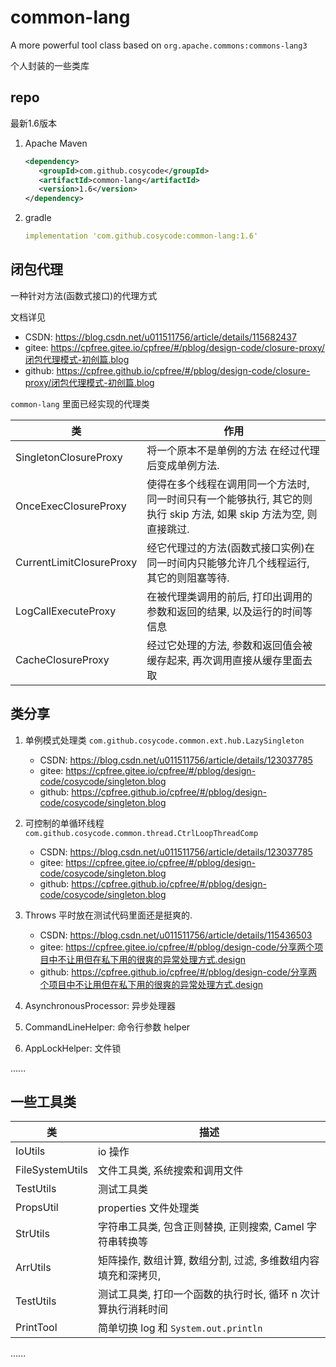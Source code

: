 # common-lang

A more powerful tool class based on `org.apache.commons:commons-lang3`

个人封装的一些类库

## repo

最新1.6版本

1. Apache Maven

    ```xml
    <dependency>
       <groupId>com.github.cosycode</groupId>
       <artifactId>common-lang</artifactId>
       <version>1.6</version>
    </dependency>
    ```

2. gradle
    
    ```yaml
    implementation 'com.github.cosycode:common-lang:1.6'
    ```

## 闭包代理

一种针对方法(函数式接口)的代理方式

文档详见

- CSDN: <https://blog.csdn.net/u011511756/article/details/115682437>
- gitee: <https://cpfree.gitee.io/cpfree/#/pblog/design-code/closure-proxy/闭包代理模式-初创篇.blog>
- github: <https://cpfree.github.io/cpfree/#/pblog/design-code/closure-proxy/闭包代理模式-初创篇.blog>

`common-lang` 里面已经实现的代理类

| 类                       | 作用                                                                                                                |
| ------------------------ | ------------------------------------------------------------------------------------------------------------------- |
| SingletonClosureProxy    | 将一个原本不是单例的方法 在经过代理后变成单例方法.                                                                  |
| OnceExecClosureProxy     | 使得在多个线程在调用同一个方法时, 同一时间只有一个能够执行, 其它的则执行 skip 方法, 如果 skip 方法为空, 则直接跳过. |
| CurrentLimitClosureProxy | 经它代理过的方法(函数式接口实例)在同一时间内只能够允许几个线程运行, 其它的则阻塞等待.                               |
| LogCallExecuteProxy      | 在被代理类调用的前后, 打印出调用的参数和返回的结果, 以及运行的时间等信息                                            |
| CacheClosureProxy        | 经过它处理的方法, 参数和返回值会被缓存起来, 再次调用直接从缓存里面去取                                              |

## 类分享

1. 单例模式处理类 `com.github.cosycode.common.ext.hub.LazySingleton`

   - CSDN: <https://blog.csdn.net/u011511756/article/details/123037785>
   - gitee: <https://cpfree.gitee.io/cpfree/#/pblog/design-code/cosycode/singleton.blog>
   - github: <https://cpfree.github.io/cpfree/#/pblog/design-code/cosycode/singleton.blog>

2. 可控制的单循环线程 `com.github.cosycode.common.thread.CtrlLoopThreadComp`

   - CSDN: <https://blog.csdn.net/u011511756/article/details/123037785>
   - gitee: <https://cpfree.gitee.io/cpfree/#/pblog/design-code/cosycode/singleton.blog>
   - github: <https://cpfree.github.io/cpfree/#/pblog/design-code/cosycode/singleton.blog>

3. Throws
   平时放在测试代码里面还是挺爽的.

   - CSDN: <https://blog.csdn.net/u011511756/article/details/115436503>
   - gitee: <https://cpfree.gitee.io/cpfree/#/pblog/design-code/分享两个项目中不让用但在私下用的很爽的异常处理方式.design>
   - github: <https://cpfree.github.io/cpfree/#/pblog/design-code/分享两个项目中不让用但在私下用的很爽的异常处理方式.design>

4. AsynchronousProcessor: 异步处理器

5. CommandLineHelper: 命令行参数 helper

6. AppLockHelper: 文件锁

......

## 一些工具类

| 类              | 描述                                                          |
| --------------- | ------------------------------------------------------------- |
| IoUtils         | io 操作                                                       |
| FileSystemUtils | 文件工具类, 系统搜索和调用文件                                |
| TestUtils       | 测试工具类                                                    |
| PropsUtil       | properties 文件处理类                                         |
| StrUtils        | 字符串工具类, 包含正则替换, 正则搜索, Camel 字符串转换等      |
| ArrUtils        | 矩阵操作, 数组计算, 数组分割, 过滤, 多维数组内容填充和深拷贝, |
| TestUtils       | 测试工具类, 打印一个函数的执行时长, 循环 n 次计算执行消耗时间 |
| PrintTool       | 简单切换 log 和 `System.out.println`                          |

......
